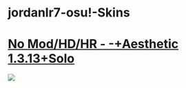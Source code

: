 # jordanlr7-osu!-Skins


# [No Mod/HD/HR - -+Aesthetic 1.3.13+Solo]()
![](https://jordanlr7.s-ul.eu/2M9Bo1xy)
